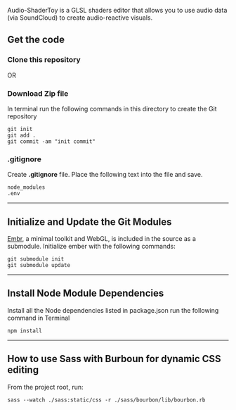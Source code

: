 Audio-ShaderToy is a GLSL shaders editor that allows you to use audio data (via SoundCloud) to create audio-reactive visuals.

## Get the code

### Clone this repository

OR

### Download Zip file
In terminal run the following commands in this directory to create the Git repository

    git init
    git add .
    git commit -am "init commit"

### .gitignore
Create **.gitignore** file. Place the following text into the file and save.

    node_modules
    .env

---------------

## Initialize and Update the Git Modules
[Embr](https://github.com/notlion/embr), a minimal toolkit and WebGL, is included in the source as a submodule. Initialize ember with the following commands:

    git submodule init
    git submodule update

---------------

## Install Node Module Dependencies
Install all the Node dependencies listed in package.json run the following command in Terminal

    npm install

---------------

## How to use Sass with Burboun for dynamic CSS editing
From the project root, run:

    sass --watch ./sass:static/css -r ./sass/bourbon/lib/bourbon.rb

